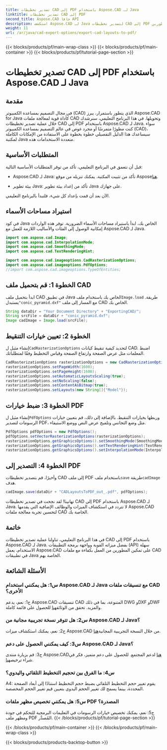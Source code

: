 ```yaml
---
title: تصدير تخطيطات CAD إلى PDF باستخدام Aspose.CAD لـ Java
linktitle: تصدير تخطيطات CAD إلى PDF
second_title: Aspose.CAD جافا API
description: استكشف Aspose.CAD لـ Java لتصدير تخطيطات CAD إلى PDF بسهولة. فعالة وموثوقة وصديقة للمطورين.
weight: 11
url: /ar/java/cad-export-options/export-cad-layouts-to-pdf/
---
```


{{< blocks/products/pf/main-wrap-class >}}
{{< blocks/products/pf/main-container >}}
{{< blocks/products/pf/tutorial-page-section >}}

# تصدير تخطيطات CAD إلى PDF باستخدام Aspose.CAD لـ Java

## مقدمة

في مجال التصميم بمساعدة الكمبيوتر (CAD) الذي يتطور باستمرار، يبرز Aspose.CAD for Java كأداة قوية لمعالجة ملفات CAD وتحويلها. في هذا البرنامج التعليمي، سنرشدك خلال عملية تصدير تخطيطات CAD إلى PDF باستخدام Aspose.CAD لـ Java. سواء كنت مطورًا متمرسًا أو مجرد غوص في عالم التصميم بمساعدة الكمبيوتر (CAD)، سيساعدك هذا الدليل التفصيلي خطوة بخطوة على الاستفادة من الإمكانات الكاملة لمكتبة Java متعددة الاستخدامات هذه.

## المتطلبات الأساسية

قبل أن نتعمق في البرنامج التعليمي، تأكد من توفر المتطلبات الأساسية التالية:

-  Aspose.CAD لـ Java: تأكد من تثبيت المكتبة. يمكنك تنزيله من موقع Aspose[هنا](https://releases.aspose.com/cad/java/).

- بيئة تطوير Java: تأكد من إعداد بيئة تطوير Java على جهازك.

الآن بعد أن قمت بإعداد كل شيء، فلنبدأ بالبرنامج التعليمي.

## استيراد مساحات الأسماء

في كود Java الخاص بك، ابدأ باستيراد مساحات الأسماء الضرورية. توفر هذه الواردات إمكانية الوصول إلى الفئات والأساليب اللازمة للعمل مع Aspose.CAD لـ Java.

```java
import com.aspose.cad.Image;
import com.aspose.cad.InterpolationMode;
import com.aspose.cad.SmoothingMode;
import com.aspose.cad.TextRenderingHint;

import com.aspose.cad.imageoptions.CadRasterizationOptions;
import com.aspose.cad.imageoptions.PdfOptions;
//import com.aspose.cad.imageoptions.TypeOfEntities;
```

## الخطوة 1: قم بتحميل ملف CAD

 ابدأ بتحميل ملف CAD في تطبيق Java الخاص بك باستخدام ملف`Image.load` طريقة. يستبدل`"conic_pyramid.dxf"` مع المسار إلى ملف CAD الخاص بك.

```java
String dataDir = "Your Document Directory" + "ExportingCAD/";
String srcFile = dataDir + "conic_pyramid.dxf";
Image cadImage = Image.load(srcFile);
```

## الخطوة 2: تعيين خيارات التنقيط

 إنشاء مثيل ل`CadRasterizationOptions` لتحديد كيفية تنقيط كيانات CAD. اضبط المعلمات مثل عرض الصفحة وارتفاع الصفحة وقياس التخطيط وفقًا لمتطلباتك.

```java
CadRasterizationOptions rasterizationOptions = new CadRasterizationOptions();
rasterizationOptions.setPageWidth(1600);
rasterizationOptions.setPageHeight(1600);
rasterizationOptions.setAutomaticLayoutsScaling(true);
rasterizationOptions.setNoScaling(false);
rasterizationOptions.setContentAsBitmap(true);
rasterizationOptions.setLayouts(new String[]{"Model"});
```

## الخطوة 3: ضبط خيارات PDF

 إنشاء مثيل ل`PdfOptions` وربطها بخيارات التنقيط. بالإضافة إلى ذلك، قم بتعيين خيارات الرسومات لتصدير PDF، مثل وضع التجانس وتلميح عرض النص ووضع الاستيفاء.

```java
PdfOptions pdfOptions = new PdfOptions();
pdfOptions.setVectorRasterizationOptions(rasterizationOptions);
rasterizationOptions.getGraphicsOptions().setSmoothingMode(SmoothingMode.HighQuality);
rasterizationOptions.getGraphicsOptions().setTextRenderingHint(TextRenderingHint.AntiAliasGridFit);
rasterizationOptions.getGraphicsOptions().setInterpolationMode(InterpolationMode.HighQualityBicubic);
```

## الخطوة 4: التصدير إلى PDF

 وأخيرًا، قم بتصدير تخطيطات CAD إلى ملف PDF باستخدام ملف`save` طريقة`cadImage` هدف.

```java
cadImage.save(dataDir + "CADLayoutsToPDF_out_.pdf", pdfOptions);
```

تهانينا! لقد نجحت في تصدير تخطيطات CAD إلى PDF باستخدام Aspose.CAD لـ Java. لا تتردد في استكشاف الميزات والوظائف الإضافية التي يقدمها Aspose.CAD لتحسين تجربة معالجة ملفات CAD الخاصة بك.

## خاتمة

في هذا البرنامج التعليمي، تناولنا عملية تصدير تخطيطات CAD إلى PDF باستخدام Aspose.CAD لـ Java. بفضل ميزاته القوية وواجهة برمجة التطبيقات (API) سهلة الاستخدام، يعمل Aspose.CAD على تمكين المطورين من العمل بكفاءة مع ملفات CAD في تطبيقات Java الخاصة بهم.

## الأسئلة الشائعة

### س1: هل يمكنني استخدام Aspose.CAD لـ Java مع تنسيقات ملفات CAD الأخرى؟

 ج1: نعم، يدعم Aspose.CAD تنسيقات CAD المتنوعة، بما في ذلك DWG وDXF وDWF والمزيد. تحقق من الوثائق[هنا](https://reference.aspose.com/cad/java/) للحصول على قائمة كاملة.

### س2: هل تتوفر نسخة تجريبية مجانية من Aspose.CAD لـ Java؟

 ج2: نعم، يمكنك استكشاف ميزات Aspose.CAD من خلال النسخة التجريبية المجانية[هنا](https://releases.aspose.com/).

### س3: كيف يمكنني الحصول على دعم Aspose.CAD لـ Java؟

 ج3: قم بزيارة منتدى Aspose.CAD[هنا](https://forum.aspose.com/c/cad/19) لدعم المجتمع. للحصول على دعم متميز، فكر في شراء ترخيص[هنا](https://purchase.aspose.com/buy).

### س4: ما الفرق بين تحجيم التخطيط التلقائي واليدوي؟

A4: يقوم تغيير حجم التخطيط التلقائي بضبط حجم التخطيط استنادًا إلى أبعاد الصفحة المحددة، بينما يسمح لك تغيير الحجم اليدوي بتعيين قيم تغيير الحجم المخصصة.

### س5: هل يمكنني تخصيص مظهر ملفات PDF المصدرة؟

ج5: نعم، يمكنك تخصيص خيارات الرسومات في التعليمات البرمجية للتحكم في جودة ومظهر ملف PDF المُصدَّر.
{{< /blocks/products/pf/tutorial-page-section >}}

{{< /blocks/products/pf/main-container >}}
{{< /blocks/products/pf/main-wrap-class >}}

{{< blocks/products/products-backtop-button >}}
